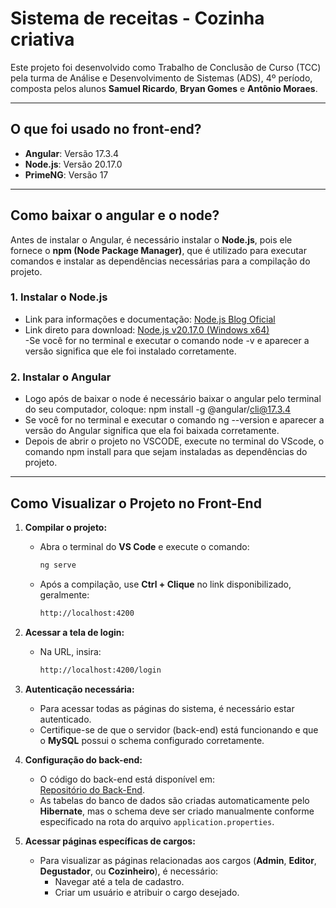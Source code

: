 # Sistema de receitas - Cozinha criativa

Este projeto foi desenvolvido como Trabalho de Conclusão de Curso (TCC) pela turma de Análise e Desenvolvimento de Sistemas (ADS), 4º período, composta pelos alunos **Samuel Ricardo**, **Bryan Gomes** e **Antônio Moraes**.

---

## O que foi usado no front-end?

- **Angular**: Versão 17.3.4  
- **Node.js**: Versão 20.17.0  
- **PrimeNG**: Versão 17  

---

## Como baixar o angular e o node?

Antes de instalar o Angular, é necessário instalar o **Node.js**, pois ele fornece o **npm (Node Package Manager)**, que é utilizado para executar comandos e instalar as dependências necessárias para a compilação do projeto.

### 1. Instalar o Node.js  

- Link para informações e documentação: [Node.js Blog Oficial](https://nodejs.org/pt/blog/release/v20.17.0)  
- Link direto para download: [Node.js v20.17.0 (Windows x64)](https://nodejs.org/dist/v20.17.0/node-v20.17.0-x64.msi)  
-Se você for no terminal e executar o comando node -v e aparecer a versão significa que ele foi instalado corretamente.

### 2. Instalar o Angular

- Logo após de baixar o node é necessário baixar o angular pelo terminal do seu computador, coloque: npm install -g @angular/cli@17.3.4
- Se você for no terminal e executar o comando ng --version e aparecer a versão do Angular significa que ela foi baixada corretamente.
- Depois de abrir o projeto no VSCODE, execute no terminal do VScode, o comando npm install para que sejam instaladas as dependências do projeto.

---

## Como Visualizar o Projeto no Front-End  

1. **Compilar o projeto:**  
   - Abra o terminal do **VS Code** e execute o comando:  
     ```bash
     ng serve
     ```  
   - Após a compilação, use **Ctrl + Clique** no link disponibilizado, geralmente:  
     ```bash
     http://localhost:4200
     ```  

2. **Acessar a tela de login:**  
   - Na URL, insira:  
     ```bash
     http://localhost:4200/login
     ```  

3. **Autenticação necessária:**  
   - Para acessar todas as páginas do sistema, é necessário estar autenticado.  
   - Certifique-se de que o servidor (back-end) está funcionando e que o **MySQL** possui o schema configurado corretamente.  

4. **Configuração do back-end:**  
   - O código do back-end está disponível em:  
     [Repositório do Back-End](https://github.com/DuarteDante81/Acervo-Receitas).  
   - As tabelas do banco de dados são criadas automaticamente pelo **Hibernate**, mas o schema deve ser criado manualmente conforme especificado na rota do arquivo `application.properties`.  

5. **Acessar páginas específicas de cargos:**  
   - Para visualizar as páginas relacionadas aos cargos (**Admin**, **Editor**, **Degustador**, ou **Cozinheiro**), é necessário:  
     - Navegar até a tela de cadastro.  
     - Criar um usuário e atribuir o cargo desejado.  
